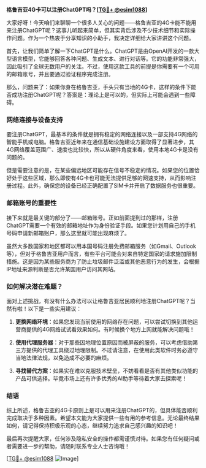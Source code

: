 **格鲁吉亚4G卡可以注册ChatGPT吗？[[TG💪+ @esim1088](https://t.me/s/esim1088)]**

大家好呀！今天咱们来聊聊一个很多人关心的问题——格鲁吉亚的4G卡能不能用来注册ChatGPT呢？这事儿听起来简单，但其实背后涉及不少技术细节和实际操作问题。作为一个热衷于分享知识的小助手，我决定详细给大家讲讲这个问题。

首先，让我们简单了解一下ChatGPT是什么。ChatGPT是由OpenAI开发的一款大型语言模型，它能够回答各种问题、生成文本、进行对话等。它的功能非常强大，因此吸引了全球无数用户的关注。不过，使用这款工具的前提是你需要有一个可用的邮箱账号，并且要通过验证程序完成注册。

那么，问题来了：如果你身在格鲁吉亚，手头只有当地的4G卡，这样的条件下能否成功注册ChatGPT呢？答案是：理论上是可以的，但实际上可能会遇到一些障碍。

### 网络连接与设备支持

要注册ChatGPT，最基本的条件就是拥有稳定的网络连接以及一部支持4G网络的智能手机或电脑。格鲁吉亚近年来在通信基础设施建设方面取得了显著进步，其4G网络覆盖范围广、速度也比较快，所以从硬件角度来看，使用本地4G卡是没有问题的。

但是需要注意的是，在某些偏远地区可能存在信号不稳定的情况。如果您的位置恰好处于这些区域，那么即使有4G卡也可能无法提供足够的网速支持，从而影响注册过程。此外，确保您的设备已经正确配置了SIM卡并开启了数据服务也很重要。

### 邮箱账号的重要性

接下来就是最关键的部分了——邮箱账号。正如前面提到过的那样，注册ChatGPT需要一个有效的邮箱地址作为身份验证手段。如果您计划用自己的手机号码申请新邮箱账户，那么这里就可能出现麻烦了。

虽然大多数国家和地区都可以用本国号码注册免费邮箱服务（如Gmail、Outlook等），但对于格鲁吉亚用户而言，有些平台可能会对来自特定国家的请求施加限制措施。这是因为某些服务商为了防止垃圾邮件泛滥或其他恶意行为的发生，会根据IP地址来源判断是否允许某国用户访问其网站。

### 如何解决潜在难题？

面对上述挑战，有没有什么办法可以让格鲁吉亚居民顺利地注册ChatGPT呢？当然有啦！以下是一些实用建议：

1. **更换网络环境**：如果您发现当前使用的网络存在问题，可以尝试切换到其他运营商提供的4G网络试试看效果如何。有时候换个地方上网就能解决问题哦！

2. **使用代理服务器**：对于那些因地理位置原因而被屏蔽的服务，可以考虑借助第三方提供的代理工具绕过地理限制。不过请注意，在使用此类软件时务必遵守当地法律法规，以免造成不必要的麻烦。

3. **寻找替代方案**：如果实在难以克服技术壁垒，不妨看看是否有其他类似功能的产品可供选择。毕竟市场上还有许多优秀的AI助手等待着大家去探索呢！

### 结语

综上所述，格鲁吉亚的4G卡原则上是可以用来注册ChatGPT的，但具体能否顺利完成取决于多种因素。希望本文能为大家提供一些有用的参考信息。无论最终结果如何，请记得保持积极乐观的心态，继续努力追求自己感兴趣的知识吧！

最后再次提醒大家，任何涉及隐私安全的操作都需谨慎对待。如果您有任何疑问或者需要进一步的帮助，请随时联系专业人士咨询哦！

[[TG💪+ @esim1088](https://t.me/s/esim1088) ![Image](https://i.postimg.cc/4NQfJmqS/Snipaste-2025-05-13-00-14-12.png)]